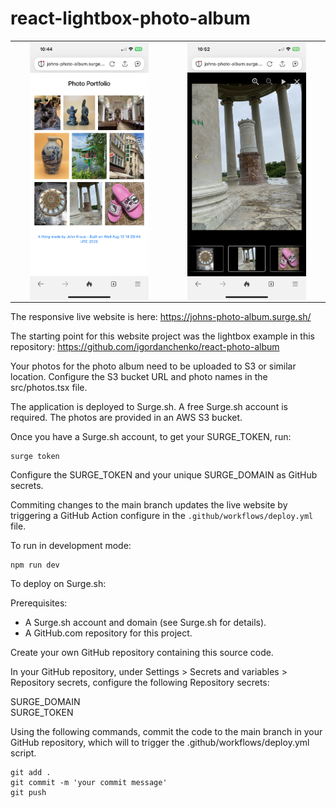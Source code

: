 # react-lightbox-photo-album

<table>
<tr><td>
<img src="images/phone.png" width="80%" alt="Phone image" style="margin: auto; display: block;" />
</td>
<td>
<img src="images/phone2.png" width="80%" alt="Phone image 2" style="margin: auto; display: block;"  />
</td>
</tr>
</table>

The responsive live website is here: https://johns-photo-album.surge.sh/

The starting point for this website project was the lightbox example in this repository: https://github.com/igordanchenko/react-photo-album

Your photos for the photo album need to be uploaded to S3 or similar location.  Configure the S3 bucket URL and photo names in the src/photos.tsx file.

The application is deployed to Surge.sh.  A free Surge.sh account is required.  The photos are provided in an AWS S3 bucket.

Once you have a Surge.sh account, to get your SURGE_TOKEN, run:
```shell
surge token
```

Configure the SURGE_TOKEN and your unique SURGE_DOMAIN as GitHub secrets.

Commiting changes to the main branch updates the live website by triggering a GitHub Action configure in the `.github/workflows/deploy.yml` file.  

To run in development mode:

```shell
npm run dev
```

To deploy on Surge.sh:

Prerequisites:

- A Surge.sh account and domain (see Surge.sh for details).
- A GitHub.com repository for this project.

Create your own GitHub repository containing this source code.

In your GitHub repository, under Settings > Secrets and variables > Repository secrets, configure the following Repository secrets:

SURGE_DOMAIN <br>
SURGE_TOKEN

Using the following commands, commit the code to the main branch in your GitHub repository, which will to trigger the .github/workflows/deploy.yml script.
```shell
git add .
git commit -m 'your commit message'
git push
```
